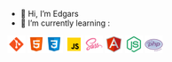 - 👋 Hi, I’m Edgars
- 🌱 I’m currently learning :

<img height="32" width="32" src="https://github.com/egaworld13/readme-icons/blob/main/icons8-git.svg"/> <img height ="32" width = "32" src ="https://github.com/egaworld13/readme-icons/blob/main/icons8-html-5.svg"/><img height="32" width="32" src="https://github.com/egaworld13/readme-icons/blob/main/icons8-css3.svg"/> <img height="32" width="32" src="https://github.com/egaworld13/readme-icons/blob/main/icons8-javascript.gif"/> <img height="32" width="32" src="https://github.com/egaworld13/readme-icons/blob/main/icons8-sass.svg"/> <img height="32" width="32" src="https://github.com/egaworld13/readme-icons/blob/main/icons8-angularjs.svg"/> <img height="32" width="32" src="https://github.com/egaworld13/readme-icons/blob/main/icons8-node-js.svg"/> <img height="32" width="32" src="https://github.com/egaworld13/readme-icons/blob/main/php-logo.svg"/>



<!---
egaworld13/egaworld13 is a ✨ special ✨ repository because its `README.md` (this file) appears on your GitHub profile.
You can click the Preview link to take a look at your changes.
--->
